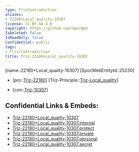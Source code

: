 ```yaml
---
type: TrizContradiction
aliases:
- 22180+Local_quality-10307
license: CC BY-SA 4.0
copyright: https://github.com/SpocWeb
IsDeleted: false
IsReadOnly: false
Confidential: public
tags: 
- Triz/Contradiction
title: Triz-22180+Local_quality-10307
---
```

[name::22180+Local_quality-10307]
[SpocWebEntityId::25230]
+ [pro::[Triz-22180](Triz-22180)]
[Triz-Principle::[Triz-Local_quality](tech/Triz/Principle/Triz-Local_quality.md)]
- [con::[Triz-10307](Triz-10307)]



## Confidential Links & Embeds: 
- [Triz-22180+Local_quality-10307](../../../../_public/tech/Triz/Contradict/Triz-22180+Local_quality-10307.md) 
- [Triz-22180+Local_quality-10307.internal](../../../../_internal/tech/Triz/Contradict/Triz-22180+Local_quality-10307.internal.md) 
- [Triz-22180+Local_quality-10307.protect](../../../../_protect/tech/Triz/Contradict/Triz-22180+Local_quality-10307.protect.md) 
- [Triz-22180+Local_quality-10307.private](../../../../_private/tech/Triz/Contradict/Triz-22180+Local_quality-10307.private.md) 
- [Triz-22180+Local_quality-10307.personal](../../../../_personal/tech/Triz/Contradict/Triz-22180+Local_quality-10307.personal.md) 
- [Triz-22180+Local_quality-10307.secret](../../../../_secret/tech/Triz/Contradict/Triz-22180+Local_quality-10307.secret.md) 
